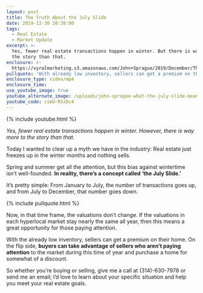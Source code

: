 ```yaml
---
layout: post
title: The Truth About the July Slide
date: 2019-12-30 20:38:00
tags:
  - Real Estate
  - Market Update
excerpt: >-
  Yes, fewer real estate transactions happen in winter. But there is way more to
  the story than that.
enclosure: >-
  https://vyralmarketing.s3.amazonaws.com/John+Sprague/2019/December/The+Truth+About+the+July+Slide.mp4
pullquote: 'With already low inventory, sellers can get a premium on their home.'
enclosure_type: video/mp4
enclosure_time:
use_youtube_image: true
youtube_alternate_image: /uploads/john-sprague-what-the-july-slide-means-for-you-youtube.jpg
youtube_code: csbU-R5zDc4
---
```


{% include youtube.html %}

*Yes, fewer real estate transactions happen in winter. However, there is way more to the story than that.*

Today I wanted to clear up a myth we have in the industry: Real estate just freezes up in the winter months and nothing sells.&nbsp;

Spring and summer get all the attention, but this bias against wintertime isn’t well-founded. **In reality, there’s a concept called ‘the July Slide.’&nbsp;**

It’s pretty simple: From January to July, the number of transactions goes up, and from July to December, that number goes down.

{% include pullquote.html %}&nbsp;

Now, in that time frame, the valuations don’t change. If the valuations in each hyperlocal market stay nearly the same all year, then this means a great opportunity for those paying attention.&nbsp;

With the already low inventory, sellers can get a premium on their home. On the flip side, **buyers can take advantage of sellers who aren’t paying attention** to the market during this time of year and purchase a home for somewhat of a discount.&nbsp;

So whether you’re buying or selling, give me a call at (314)-630-7978 or send me an email; I’d love to learn about your specific situation and help you meet your real estate goals.&nbsp;<br>&nbsp;